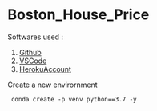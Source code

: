 # Boston_House_Price

Softwares used : 
1. [Github](https://github.com)
2. [VSCode](https://code.visualstudio.com/)
3. [HerokuAccount](https://heroku.com)

Create a new envirornment 

```
 conda create -p venv python==3.7 -y

 ```
 